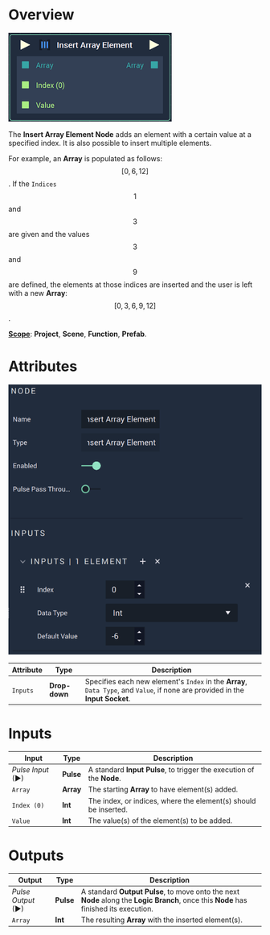 # Overview

![The Insert Array Element Node.](../../.gitbook/assets/insertarrayelementnode.png)

The **Insert Array Element Node** adds an element with a certain value at a specified index. It is also possible to insert multiple elements.

For example, an **Array** is populated as follows: $$[0,6,12]$$. If the `Indices` $$1$$ and $$3$$ are given and the values $$3$$ and $$9$$ are defined, the elements at those indices are inserted and the user is left with a new **Array**: $$[0,3,6,9,12]$$. 

[**Scope**](../overview.md#scopes): **Project**, **Scene**, **Function**, **Prefab**.

# Attributes

![The Insert Array Element Node Attributes.](../../.gitbook/insertarrayelementattributes.png)

|Attribute|Type|Description|
|---|---|---|
|`Inputs`|**Drop-down**|Specifies each new element's `Index` in the **Array**, `Data Type`, and `Value`, if none are provided in the **Input Socket**.|

# Inputs

|Input|Type|Description|
|---|---|---|
|*Pulse Input* (►)|**Pulse**|A standard **Input Pulse**, to trigger the execution of the **Node**.|
|`Array`|**Array**|The starting **Array** to have element(s) added.|
|`Index (0)`|**Int**|The index, or indices, where the element(s) should be inserted.|
|`Value`|**Int**|The value(s) of the element(s) to be added.|

# Outputs

|Output|Type|Description|
|---|---|---|
|*Pulse Output* (►)|**Pulse**|A standard **Output Pulse**, to move onto the next **Node** along the **Logic Branch**, once this **Node** has finished its execution.|
|`Array`|**Int**|The resulting **Array** with the inserted element(s).|
